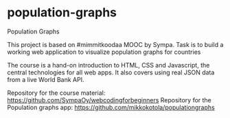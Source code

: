 # population-graphs
Population Graphs

This project is based on #mimmitkoodaa MOOC by Sympa. Task is to build a working web application to visualize population graphs for countries

The course is a hand-on introduction to HTML, CSS and Javascript, the central technologies for all web apps. It also covers using real JSON data from a live World Bank API. 

Repository for the course material: https://github.com/SympaOy/webcodingforbeginners
Repository for the Population graphs app: https://github.com/mikkokotola/populationgraphs
